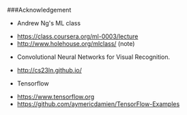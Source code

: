 ###Acknowledgement

* Andrew Ng's ML class
- https://class.coursera.org/ml-0003/lecture
- http://www.holehouse.org/mlclass/ (note)

* Convolutional Neural Networks for Visual Recognition.
- http://cs23ln.github.io/

* Tensorflow
- https://www.tensorflow.org
- https://github.com/aymericdamien/TensorFlow-Examples
